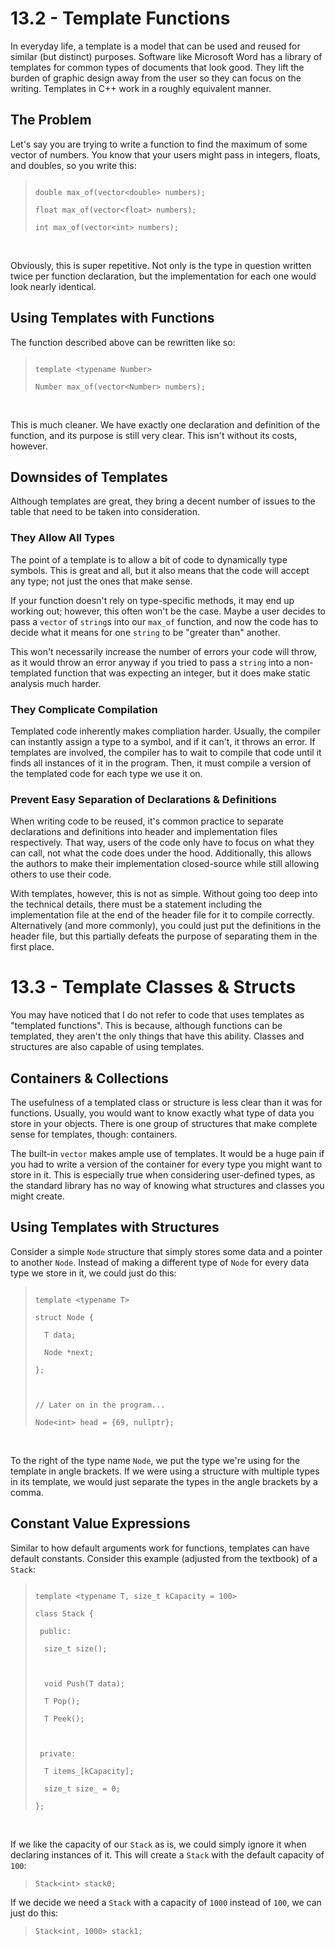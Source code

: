 # 13.2 - Template Functions

In everyday life, a template is a model that can be used and reused for similar (but distinct) purposes. Software like Microsoft Word has a library of templates for common types of documents that look good. They lift the burden of graphic design away from the user so they can focus on the writing. Templates in C++ work in a roughly equivalent manner.

## The Problem

Let's say you are trying to write a function to find the maximum of some vector of numbers. You know that your users might pass in integers, floats, and doubles, so you write this:

> <code>
> double max_of(vector&lt;double&gt; numbers);<br>
> float max_of(vector&lt;float&gt; numbers);<br>
> int max_of(vector&lt;int&gt; numbers);
> </code>

<br>

Obviously, this is super repetitive. Not only is the type in question written twice per function declaration, but the implementation for each one would look nearly identical.

## Using Templates with Functions

The function described above can be rewritten like so:

> <code>
> template &lt;typename Number&gt;<br>
> Number max_of(vector&lt;Number&gt; numbers);
> </code>

<br>

This is much cleaner. We have exactly one declaration and definition of the function, and its purpose is still very clear. This isn't without its costs, however.

## Downsides of Templates

Although templates are great, they bring a decent number of issues to the table that need to be taken into consideration.

### They Allow All Types

The point of a template is to allow a bit of code to dynamically type symbols. This is great and all, but it also means that the code will accept any type; not just the ones that make sense.

If your function doesn't rely on type-specific methods, it may end up working out; however, this often won't be the case. Maybe a user decides to pass a `vector` of `string`s into our `max_of` function, and now the code has to decide what it means for one `string` to be "greater than" another.

This won't necessarily increase the number of errors your code will throw, as it would throw an error anyway if you tried to pass a `string` into a non-templated function that was expecting an integer, but it does make static analysis much harder.

### They Complicate Compilation

Templated code inherently makes compliation harder. Usually, the compiler can instantly assign a type to a symbol, and if it can't, it throws an error. If templates are involved, the compiler has to wait to compile that code until it finds all instances of it in the program. Then, it must compile a version of the templated code for each type we use it on.

### Prevent Easy Separation of Declarations & Definitions

When writing code to be reused, it's common practice to separate declarations and definitions into header and implementation files respectively. That way, users of the code only have to focus on what they can call, not what the code does under the hood. Additionally, this allows the authors to make their implementation closed-source while still allowing others to use their code.

With templates, however, this is not as simple. Without going too deep into the technical details, there must be a statement including the implementation file at the end of the header file for it to compile correctly. Alternatively (and more commonly), you could just put the definitions in the header file, but this partially defeats the purpose of separating them in the first place.

# 13.3 - Template Classes & Structs

You may have noticed that I do not refer to code that uses templates as "templated functions". This is because, although functions can be templated, they aren't the only things that have this ability. Classes and structures are also capable of using templates.

## Containers & Collections

The usefulness of a templated class or structure is less clear than it was for functions. Usually, you would want to know exactly what type of data you store in your objects. There is one group of structures that make complete sense for templates, though: containers.

The built-in `vector` makes ample use of templates. It would be a huge pain if you had to write a version of the container for every type you might want to store in it. This is especially true when considering user-defined types, as the standard library has no way of knowing what structures and classes you might create.

## Using Templates with Structures

Consider a simple `Node` structure that simply stores some data and a pointer to another `Node`. Instead of making a different type of `Node` for every data type we store in it, we could just do this:

> <code>
> template &lt;typename T&gt;<br>
> struct Node {<br>
> &ensp;&ensp;T data;<br>
> &ensp;&ensp;Node *next;<br>
> };<br>
> <br>
> // Later on in the program...<br>
> Node&lt;int&gt; head = {69, nullptr};
> </code>

<br>

To the right of the type name `Node`, we put the type we're using for the template in angle brackets. If we were using a structure with multiple types in its template, we would just separate the types in the angle brackets by a comma.

## Constant Value Expressions

Similar to how default arguments work for functions, templates can have default constants. Consider this example (adjusted from the textbook) of a `Stack`:

> <code>
> template &lt;typename T, size_t kCapacity = 100&gt;<br>
> class Stack {<br>
> &ensp;public:<br>
> &ensp;&ensp;size_t size();<br>
> <br>
> &ensp;&ensp;void Push(T data);<br>
> &ensp;&ensp;T Pop();<br>
> &ensp;&ensp;T Peek();<br>
> <br>
> &ensp;private:<br>
> &ensp;&ensp;T items_[kCapacity];<br>
> &ensp;&ensp;size_t size_ = 0;<br>
> };
> </code>

<br>

If we like the capacity of our `Stack` as is, we could simply ignore it when declaring instances of it. This will create a `Stack` with the default capacity of `100`:

> `Stack<int> stack0;`

If we decide we need a `Stack` with a capacity of `1000` instead of `100`, we can just do this:

> `Stack<int, 1000> stack1;`
